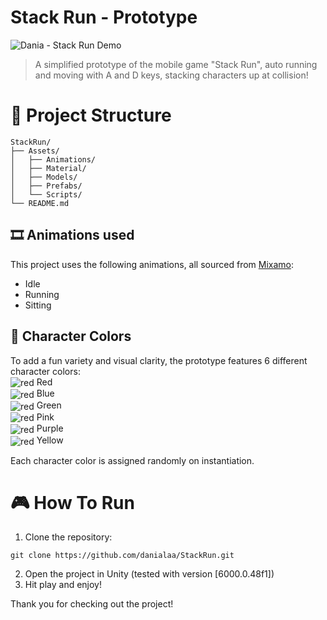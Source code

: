 # Stack Run  -  Prototype

![Dania - Stack Run Demo](https://github.com/user-attachments/assets/eabebe17-94ad-44a4-ae5e-ce0f4faa252a)

>A simplified prototype of the mobile game "Stack Run", auto running and moving with A and D keys, stacking characters up at collision!

# :open_file_folder: Project Structure
```
StackRun/
├── Assets/
│   ├── Animations/
│   ├── Material/
│   ├── Models/
│   ├── Prefabs/
│   └── Scripts/
└── README.md
```
## :film_strip: Animations used
This project uses the following animations, all sourced from [Mixamo](https://www.mixamo.com/):
- Idle
- Running
- Sitting

## :art: Character Colors
To add a fun variety and visual clarity, the prototype features 6 different character colors:  
<img valign='middle' alt='red' src='https://readme-swatches.vercel.app/E0000E?style=circle&size=10'/>  Red  
<img valign='middle' alt='red' src='https://readme-swatches.vercel.app/00A1FF?style=circle&size=10'/>  Blue  
<img valign='middle' alt='red' src='https://readme-swatches.vercel.app/10AE00?style=circle&size=10'/>  Green  
<img valign='middle' alt='red' src='https://readme-swatches.vercel.app/E533D6?style=circle&size=10'/>  Pink  
<img valign='middle' alt='red' src='https://readme-swatches.vercel.app/6833E5?style=circle&size=10'/>  Purple  
<img valign='middle' alt='red' src='https://readme-swatches.vercel.app/E5BF33?style=circle&size=10'/>  Yellow  

Each character color is assigned randomly on instantiation.

# :video_game: How To Run
1. Clone the repository:
```
git clone https://github.com/danialaa/StackRun.git
```
2. Open the project in Unity (tested with version [6000.0.48f1])
3. Hit play and enjoy!

Thank you for checking out the project!
